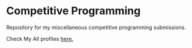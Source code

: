 # Competitive Programming

Repository for my miscellaneous competitive programming submissions.

Check My All profiles [here.](https://linktr.ee/AkshitMangotra)
